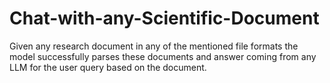 # Chat-with-any-Scientific-Document
Given any research document in any of the mentioned file formats the model successfully parses these documents and answer coming from any LLM for the user query based on the document.
